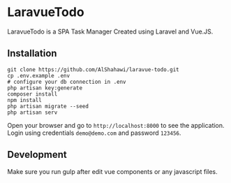 # LaravueTodo

LaravueTodo is a SPA Task Manager Created using Laravel and Vue.JS.

## Installation
```
git clone https://github.com/AlShahawi/laravue-todo.git
cp .env.example .env
# configure your db connection in .env
php artisan key:generate
composer install
npm install
php artisan migrate --seed
php artisan serv
```
Open your browser and go to `http://localhost:8000` to see the application.
Login using credentials `demo@demo.com` and password `123456`.

## Development
Make sure you run gulp after edit vue components or any javascript files.
